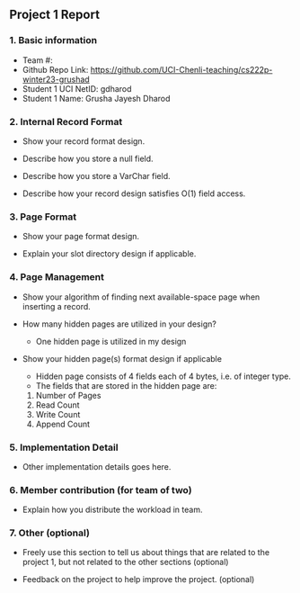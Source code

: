 ## Project 1 Report


### 1. Basic information
 - Team #:
 - Github Repo Link: https://github.com/UCI-Chenli-teaching/cs222p-winter23-grushad
 - Student 1 UCI NetID: gdharod
 - Student 1 Name: Grusha Jayesh Dharod
 

### 2. Internal Record Format
- Show your record format design.



- Describe how you store a null field.



- Describe how you store a VarChar field.



- Describe how your record design satisfies O(1) field access.



### 3. Page Format
- Show your page format design.



- Explain your slot directory design if applicable.



### 4. Page Management
- Show your algorithm of finding next available-space page when inserting a record.



- How many hidden pages are utilized in your design?
  -  One hidden page is utilized in my design


- Show your hidden page(s) format design if applicable
  - Hidden page consists of 4 fields each of 4 bytes, i.e. of integer type.
  - The fields that are stored in the hidden page are:
  1. Number of Pages
  2. Read Count
  3. Write Count
  4. Append Count

### 5. Implementation Detail
- Other implementation details goes here.



### 6. Member contribution (for team of two)
- Explain how you distribute the workload in team.



### 7. Other (optional)
- Freely use this section to tell us about things that are related to the project 1, but not related to the other sections (optional)



- Feedback on the project to help improve the project. (optional)
